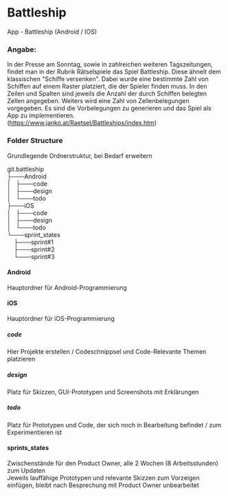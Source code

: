 ﻿# Battleship
App - Battleship (Android / IOS)

### Angabe:

In der Presse am Sonntag, sowie in zahlreichen weiteren Tagszeitungen, findet man in der Rubrik Rätselspiele das Spiel Battleship. Diese ähnelt dem klassischen "Schiffe versenken". Dabei wurde eine bestimmte Zahl von Schiffen auf einem Raster platziert, die der Spieler finden muss. In den Zeilen und Spalten sind jeweils die Anzahl der durch Schiffen belegten Zellen angegeben. Weiters wird eine Zahl von Zellenbelegungen vorgegeben. Es sind die Vorbelegungen zu generieren und das Spiel als App zu implementieren. (https://www.janko.at/Raetsel/Battleships/index.htm)

### Folder Structure

Grundlegende Ordnerstruktur, bei Bedarf erweitern

git.battleship  
├───Android  
│&nbsp;&nbsp;&nbsp;├───code  
│&nbsp;&nbsp;&nbsp;├───design  
│&nbsp;&nbsp;&nbsp;└───todo  
├───iOS  
│&nbsp;&nbsp;&nbsp;├───code  
│&nbsp;&nbsp;&nbsp;├───design  
│&nbsp;&nbsp;&nbsp;└───todo  
└───sprint_states  
&nbsp;&nbsp;&nbsp;&nbsp;├───sprint#1  
&nbsp;&nbsp;&nbsp;&nbsp;├───sprint#2  
&nbsp;&nbsp;&nbsp;&nbsp;└───sprint#3  

#### Android

Hauptordner für Android-Programmierung

#### iOS

Hauptordner für iOS-Programmierung

##### code

Hier Projekte erstellen / Codeschnippsel und Code-Relevante Themen platzieren

##### design

Platz für Skizzen, GUI-Prototypen und Screenshots mit Erklärungen

##### todo

Platz für Prototypen und Code, der sich noch in Bearbeitung befindet / zum Experimentieren ist

#### sprints_states

Zwischenstände für den Product Owner, alle 2 Wochen (8 Arbeitsstunden) zum Updaten  
Jeweils lauffähige Prototypen und relevante Skizzen zum Vorzeigen einfügen, bleibt nach Besprechung mit Product Owner unbearbeitet